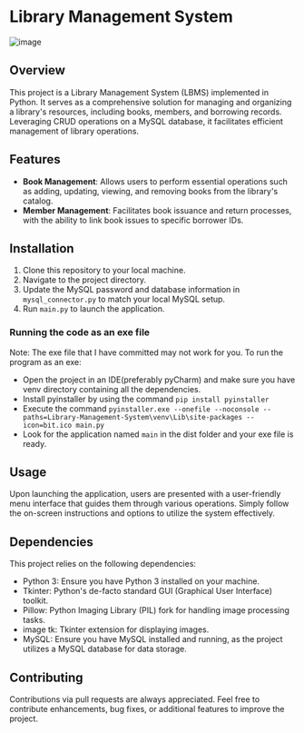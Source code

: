 # Library Management System 
![image](https://github.com/YashPatel04/Library-Management-System/assets/132531512/1ee4012d-ce77-4ffa-9374-04adaa928a49)

## Overview
This project is a Library Management System (LBMS) implemented in Python. It serves as a comprehensive solution for managing and organizing a library's resources, including books, members, and borrowing records. Leveraging CRUD operations on a MySQL database, it facilitates efficient management of library operations.

## Features
- **Book Management**: Allows users to perform essential operations such as adding, updating, viewing, and removing books from the library's catalog.
- **Member Management**: Facilitates book issuance and return processes, with the ability to link book issues to specific borrower IDs.

## Installation
1. Clone this repository to your local machine.
2. Navigate to the project directory.
3. Update the MySQL password and database information in `mysql_connector.py` to match your local MySQL setup.
4. Run `main.py` to launch the application.
### Running the code as an exe file 

Note: The exe file that I have committed may not work for you. To run the program as an exe:
- Open the project in an IDE(preferably pyCharm) and make sure you have venv directory containing all the dependencies.
- Install pyinstaller by using the command `pip install pyinstaller`
- Execute the command `pyinstaller.exe --onefile --noconsole --paths=Library-Management-System\venv\Lib\site-packages --icon=bit.ico main.py`
- Look for the application named `main` in the dist folder and your exe file is ready.

## Usage
Upon launching the application, users are presented with a user-friendly menu interface that guides them through various operations. Simply follow the on-screen instructions and options to utilize the system effectively.

## Dependencies
This project relies on the following dependencies:
- Python 3: Ensure you have Python 3 installed on your machine.
- Tkinter: Python's de-facto standard GUI (Graphical User Interface) toolkit.
- Pillow: Python Imaging Library (PIL) fork for handling image processing tasks.
- image tk: Tkinter extension for displaying images.
- MySQL: Ensure you have MySQL installed and running, as the project utilizes a MySQL database for data storage.

## Contributing
Contributions via pull requests are always appreciated. Feel free to contribute enhancements, bug fixes, or additional features to improve the project.

